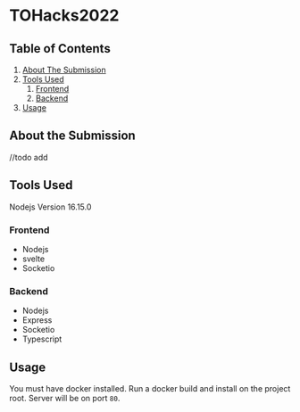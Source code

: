 # TOHacks2022

## Table of Contents
1. [About The Submission](#About-the-submission)
2. [Tools Used](#Tools-used)
   1. [Frontend](#Frontend)
   2. [Backend](#backend)
3. [Usage](#usage)



## About the Submission
//todo add

## Tools Used
Nodejs Version 16.15.0
### Frontend
- Nodejs
- svelte
- Socketio

### Backend
- Nodejs
- Express
- Socketio
- Typescript

## Usage
You must have docker installed. Run a docker build and install on the project root. Server will be on port `80`.
